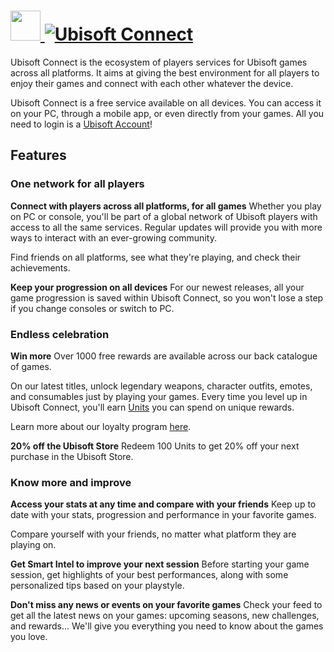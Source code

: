 # [<img src="https://cdn.jsdelivr.net/gh/AdmiringWorm/chocolatey-packages@c83e5c78e07916aca67a4eabb48fc5b81f17cef7/automatic/ubisoft-connect/icons/48x48.png" height="48" width="48" /> ![Ubisoft Connect](https://img.shields.io/chocolatey/v/ubisoft-connect.svg?label=Ubisoft%20Connect&style=for-the-badge)](https://chocolatey.org/packages/ubisoft-connect)

Ubisoft Connect is the ecosystem of players services for Ubisoft games across all platforms. It aims at giving the best environment for all players to enjoy their games and connect with each other whatever the device.

Ubisoft Connect is a free service available on all devices. You can access it on your PC, through a mobile app, or even directly from your games. All you need to login is a [Ubisoft Account](https://ubisoftconnect.com/)!

## Features

### One network for all players

**Connect with players across all platforms, for all games**
Whether you play on PC or console, you'll be part of a global network of Ubisoft players with access to all the same services. Regular updates will provide you with more ways to interact with an ever-growing community.

Find friends on all platforms, see what they're playing, and check their achievements.

**Keep your progression on all devices**
For our newest releases, all your game progression is saved within Ubisoft Connect, so you won't lose a step if you change consoles or switch to PC.

### Endless celebration

**Win more**
Over 1000 free rewards are available across our back catalogue of games.

On our latest titles, unlock legendary weapons, character outfits, emotes, and consumables just by playing your games. Every time you level up in Ubisoft Connect, you'll earn [Units](https://ubisoftconnect.com/en-GB/units/) you can spend on unique rewards.

Learn more about our loyalty program [here](https://ubisoftconnect.com/en-GB/faq/#loyalty-program).

**20% off the Ubisoft Store**
Redeem 100 Units to get 20% off your next purchase in the Ubisoft Store.

### Know more and improve

**Access your stats at any time and compare with your friends**
Keep up to date with your stats, progression and performance in your favorite games.

Compare yourself with your friends, no matter what platform they are playing on.

**Get Smart Intel to improve your next session**
Before starting your game session, get highlights of your best performances, along with some personalized tips based on your playstyle.

**Don't miss any news or events on your favorite games**
Check your feed to get all the latest news on your games: upcoming seasons, new challenges, and rewards... We'll give you everything you need to know about the games you love.
